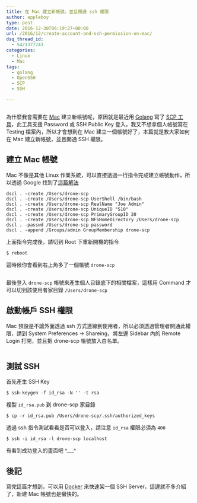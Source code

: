```yaml
---
title: 在 Mac 建立新帳號，並且開通 ssh 權限
author: appleboy
type: post
date: 2016-12-30T06:19:27+00:00
url: /2016/12/create-account-and-ssh-permission-on-mac/
dsq_thread_id:
  - 5421377743
categories:
  - Linux
  - Mac
tags:
  - golang
  - OpenSSH
  - SCP
  - SSH

---
```

[<img src="https://i1.wp.com/live.staticflickr.com/397/31822815762_fea6b2c9f4_c.jpg?w=840&#038;ssl=1" alt="" data-recalc-dims="1" />][1]

為什麼我會需要在 [Mac][2] 建立新帳號呢，原因就是最近用 [Golang][3] 寫了 [SCP 工具][4]，此工具支援 Password 或 SSH Public Key 登入，我又不想拿個人帳號寫在 Testing 檔案內，所以才會想到在 Mac 建立一個帳號好了，本篇就是教大家如何在 Mac 建立新帳號，並且開通 SSH 權限。

<!--more-->

## 建立 Mac 帳號

Mac 不像是其他 Linux 作業系統，可以直接透過一行指令完成建立帳號動作，所以透過 Google 找到了[這篇解法][5]

<pre><code class="language-bash">dscl . -create /Users/drone-scp
dscl . -create /Users/drone-scp UserShell /bin/bash
dscl . -create /Users/drone-scp RealName "Joe Admin" 
dscl . -create /Users/drone-scp UniqueID "510"
dscl . -create /Users/drone-scp PrimaryGroupID 20
dscl . -create /Users/drone-scp NFSHomeDirectory /Users/drone-scp
dscl . -passwd /Users/drone-scp password 
dscl . -append /Groups/admin GroupMembership drone-scp</code></pre>

上面指令完成後，請切到 Root 下重新開機的指令

<pre><code class="language-bash">$ reboot</code></pre>

這時候你會看到右上角多了一個帳號 `drone-scp`

[<img src="https://i2.wp.com/c2.staticflickr.com/6/5612/31937111666_fd0411ee7e_o.png?w=840&#038;ssl=1" alt="" data-recalc-dims="1" />][6]

最後登入 `drone-scp` 帳號來產生個人目錄底下的相關檔案，這樣用 Command 才可以切到該使用者家目錄 `/Users/drone-scp`

## 啟動帳戶 SSH 權限

Mac 預設是不讓外面透過 ssh 方式連線到使用者，所以必須透過管理者開通此權限，請到 System Preferences -> Shareing，將左邊 Sidebar 內的 Remote Login 打開，並且把 drone-scp 帳號放入白名單。

[<img src="https://i1.wp.com/live.staticflickr.com/602/31600688480_6dfebd5932_c.jpg?w=840&#038;ssl=1" alt="" data-recalc-dims="1" />][7]

## 測試 SSH

首先產生 SSH Key

<pre><code class="language-bash">$ ssh-keygen -f id_rsa -N &#039;&#039; -t rsa</code></pre>

複製 `id_rsa.pub` 到 drone-scp 家目錄

<pre><code class="language-bash">$ cp -r id_rsa.pub /Users/drone-scp/.ssh/authorized_keys</code></pre>

透過 ssh 指令測試看看是否可以登入，請注意 `id_rsa` 權限必須為 `400`

<pre><code class="language-bash">$ ssh -i id_rsa -l drone-scp localhost</code></pre>

有看到成功登入的畫面吧 ^\___^

## 後記

寫完這篇才想到，可以用 [Docker][8] 來快速架一個 SSH Server，這邊就不多介紹了，新建 Mac 帳號也是蠻快的。

 [1]: https://i1.wp.com/live.staticflickr.com/397/31822815762_fea6b2c9f4_c.jpg?ssl=1
 [2]: http://www.apple.com/tw/mac/
 [3]: https://golang.org/
 [4]: https://github.com/appleboy/drone-scp
 [5]: http://apple.stackexchange.com/questions/226073/how-do-i-create-user-accounts-from-the-terminal-in-mac-os-x-10-11
 [6]: https://i2.wp.com/c2.staticflickr.com/6/5612/31937111666_fd0411ee7e_o.png?ssl=1
 [7]: https://i1.wp.com/live.staticflickr.com/602/31600688480_6dfebd5932_c.jpg?ssl=1
 [8]: https://www.docker.com/